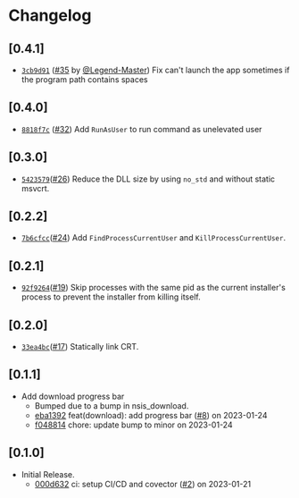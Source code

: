 # Changelog

## \[0.4.1]

- [`3cb9d91`](https://www.github.com/tauri-apps/nsis-tauri-utils/commit/3cb9d9126a3e269ddfcf96617de08a73402182f2) ([#35](https://www.github.com/tauri-apps/nsis-tauri-utils/pull/35) by [@Legend-Master](https://www.github.com/tauri-apps/nsis-tauri-utils/../../Legend-Master)) Fix can't launch the app sometimes if the program path contains spaces

## \[0.4.0]

- [`8818f7c`](https://www.github.com/tauri-apps/nsis-tauri-utils/commit/8818f7cbfbf3f344f74508fccf9068c1eb58f52f) ([#32](https://www.github.com/tauri-apps/nsis-tauri-utils/pull/32)) Add `RunAsUser` to run command as unelevated user

## \[0.3.0]

- [`5423579`](https://www.github.com/tauri-apps/nsis-tauri-utils/commit/5423579860016c4f3074831eda03096ee4854e73)([#26](https://www.github.com/tauri-apps/nsis-tauri-utils/pull/26)) Reduce the DLL size by using `no_std` and without static msvcrt.

## \[0.2.2]

- [`7b6cfcc`](https://www.github.com/tauri-apps/nsis-tauri-utils/commit/7b6cfccd71c04a2ee87d6665b6822ccfe6d389b5)([#24](https://www.github.com/tauri-apps/nsis-tauri-utils/pull/24)) Add `FindProcessCurrentUser` and `KillProcessCurrentUser`.

## \[0.2.1]

- [`92f9264`](https://www.github.com/tauri-apps/nsis-tauri-utils/commit/92f92648b50fd298590570f43ed00de089609536)([#19](https://www.github.com/tauri-apps/nsis-tauri-utils/pull/19)) Skip processes with the same pid as the current installer's process to prevent the installer from killing itself.

## \[0.2.0]

- [`33ea4bc`](https://www.github.com/tauri-apps/nsis-tauri-utils/commit/33ea4bcf2a573461ebc5181ef2921d8746005049)([#17](https://www.github.com/tauri-apps/nsis-tauri-utils/pull/17)) Statically link CRT.

## \[0.1.1]

- Add download progress bar
  - Bumped due to a bump in nsis_download.
  - [eba1392](https://www.github.com/tauri-apps/nsis-tauri-utils/commit/eba1392081d22879383ba1e21c6b7bceb19a42f2) feat(download): add progress bar ([#8](https://www.github.com/tauri-apps/nsis-tauri-utils/pull/8)) on 2023-01-24
  - [f048814](https://www.github.com/tauri-apps/nsis-tauri-utils/commit/f048814ba73b0f7436e9e25bb9cb0885e8e05fef) chore: update bump to minor on 2023-01-24

## \[0.1.0]

- Initial Release.
  - [000d632](https://www.github.com/tauri-apps/nsis-tauri-utils/commit/000d6326333f862741f1514de34542316445951e) ci: setup CI/CD and covector ([#2](https://www.github.com/tauri-apps/nsis-tauri-utils/pull/2)) on 2023-01-21
